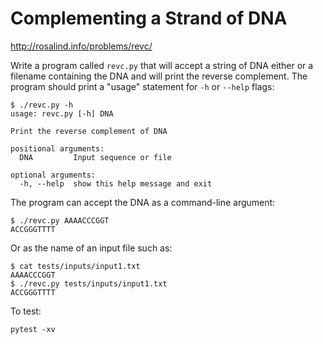# Complementing a Strand of DNA

http://rosalind.info/problems/revc/

Write a program called `revc.py` that will accept a string of DNA either or a filename containing the DNA and will print the reverse complement.
The program should print a "usage" statement for `-h` or `--help` flags:

```
$ ./revc.py -h
usage: revc.py [-h] DNA

Print the reverse complement of DNA

positional arguments:
  DNA         Input sequence or file

optional arguments:
  -h, --help  show this help message and exit
```

The program can accept the DNA as a command-line argument:

```
$ ./revc.py AAAACCCGGT
ACCGGGTTTT
```

Or as the name of an input file such as:

```
$ cat tests/inputs/input1.txt
AAAACCCGGT
$ ./revc.py tests/inputs/input1.txt
ACCGGGTTTT
```

To test:

```
pytest -xv
```

